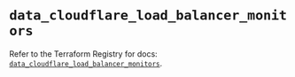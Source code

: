 # `data_cloudflare_load_balancer_monitors`

Refer to the Terraform Registry for docs: [`data_cloudflare_load_balancer_monitors`](https://registry.terraform.io/providers/cloudflare/cloudflare/5.8.2/docs/data-sources/load_balancer_monitors).

